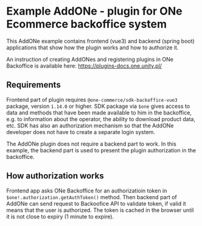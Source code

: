 # Example AddONe - plugin for ONe Ecommerce backoffice system

This AddONe example contains frontend (vue3) and backend (spring boot) applications that show how the plugin works and how to authorize it.

An instruction of creating AddONes and registering plugins in ONe Backoffice is available here: https://plugins-docs.one.unity.pl/

## Requirements
Frontend part of plugin requires `@one-commerce/sdk-backoffice-vue3` package, version `1.14.0` or higher. 
SDK package via `$one` gives access to data and methods that have been made available to him in the backoffice, e.g. to information about the operator, the ability to download product data, etc.
SDK has also an authorization mechanism so that the AddONe developer does not have to create a separate login system.

The AddONe plugin does not require a backend part to work. In this example, the backend part is used to present the plugin authorization in the backoffice.

## How authorization works 
Frontend app asks ONe Backoffice for an authorizatioin token in `$one!.authorization.getAuthToken()` method.
Then backend part of AddONe can send request to Backoofice API to validate token, if valid it means that the user is authorized.
The token is cached in the browser until it is not close to expiry (1 minute to expire).
